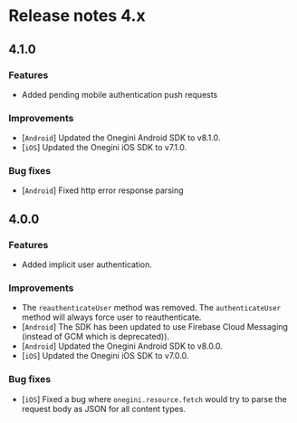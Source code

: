 # Release notes 4.x

## 4.1.0
### Features
- Added pending mobile authentication push requests

### Improvements
- [`Android`] Updated the Onegini Android SDK to v8.1.0.
- [`iOS`] Updated the Onegini iOS SDK to v7.1.0.

### Bug fixes
- [`Android`] Fixed http error response parsing

## 4.0.0

### Features
- Added implicit user authentication.

### Improvements
- The `reauthenticateUser` method was removed. The `authenticateUser` method will always force user to reauthenticate.
- [`Android`] The SDK has been updated to use Firebase Cloud Messaging (instead of GCM which is deprecated)).
- [`Android`] Updated the Onegini Android SDK to v8.0.0.
- [`iOS`] Updated the Onegini iOS SDK to v7.0.0.

### Bug fixes
- [`iOS`] Fixed a bug where `onegini.resource.fetch` would try to parse the request body as JSON for all content types.
